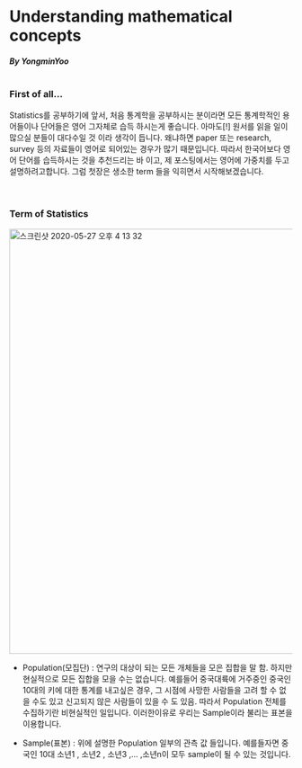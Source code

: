 # Understanding mathematical concepts 
##### By YongminYoo</br></br>

### First of all...

Statistics를 공부하기에 앞서, 처음 통계학을 공부하시는 분이라면 모든 통계학적인 용어들이나 단어들은 영어 그자체로 습득 하시는게 좋습니다. 아마도[!] 원서를 읽을 일이 많으실 분들이 대다수일 것 이라 생각이 듭니다. 왜냐하면 paper 또는 research, survey 등의 자료들이 영어로 되어있는 경우가 많기 때문입니다. 따라서 한국어보다 영어 단어를 습득하시는 것을 추천드리는 바 이고, 제 포스팅에서는 영어에 가중치를 두고 설명하려고합니다.
그럼 첫장은 생소한 term 들을 익히면서 시작해보겠습니다.</br></br></br>


### Term of Statistics

<img width="756" alt="스크린샷 2020-05-27 오후 4 13 32" src="https://user-images.githubusercontent.com/59948809/82990291-efcba400-a036-11ea-9e54-b450786580ad.png">

* Population(모집단) : 연구의 대상이 되는 모든 개체들을 모은 집합을 말 함. 하지만 현실적으로 모든 집합을 모을 수는 없습니다. 예를들어 중국대륙에 거주중인 중국인 10대의 키에 대한 통계를 내고싶은 경우, 그 시점에 사망한 사람들을 고려 할 수 없을 수도 있고 신고되지 않은 사람들이 있을 수 도 있음. 따라서 Population 전체를 수집하기란 비현실적인 일입니다. 이러한이유로 우리는 Sample이라 불리는 표본을 이용합니다.  

* Sample(표본) : 위에 설명한 Population 일부의 관측 값 들입니다. 예를들자면 중국인 10대 소년1 , 소년2 , 소년3 ,... ,소년n이 모두 sample이 될 수 있는 것입니다.
